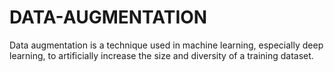 # DATA-AUGMENTATION
Data augmentation is a technique used in machine learning, especially deep learning, to artificially increase the size and diversity of a training dataset.
